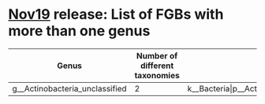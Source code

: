 # [Nov19](../README.md#taxonomic-genera-present-in-several-fgbs) release: List of FGBs with more than one genus
Genus | Number of different taxonomies | Different taxonomies
------------ | ------------- | -------------
g__Actinobacteria_unclassified	| 2	| k__Bacteria\|p__Actinobacteria\|c__Actinobacteria\|o__Actinobacteria_unclassified\|f__Actinobacteria_unclassified:5,k__Bacteria\|p__Actinobacteria\|c__Actinobacteria_unclassified\|o__Actinobacteria_unclassified\|f__Actinobacteria_unclassified:3

